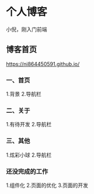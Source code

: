 # 个人博客
小倪，刚入门前端

## 博客首页
https://ni864450591.github.io/

### 一、首页 
1.背景
2.导航栏

### 二、关于
1.有待开发
2.导航栏

### 三、其他
1.炫彩小球
2.导航栏

### 还没完成的工作
1.组件化
2.页面的优化
3.页面的开发
